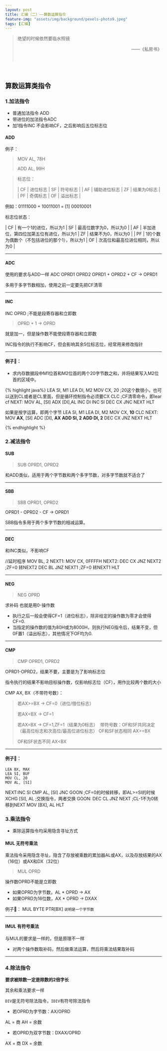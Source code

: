 ```yaml
---
layout: post
title: 汇编（二）——算数运算指令
feature-img: "assets/img/background/pexels-photo9.jpeg"
tags: [汇编]
---
```


> 绝望的时候依然要临水照镜 <br>     
> <p align="right">——《私房书》</p> 

<br>

## 算数运算类指令

### 1.加法指令

* 普通加法指令 ADD
* 带进位的加法指令ADC 
* 加1指令INC 不会影响CF，之后影响后五位标志位 

#### ADD
例子：
> MOV AL, 78H
> 
> ADD AL, 99H

> 标志位：
> 
> | CF | 进位标志 | SF | 符号标志 |
| AF | 辅助进位标志 | ZF | 结果为0标志 |
| PF | 奇偶标志 | OF | 溢出标志 |

例如：01111000 + 10011001 = [1] 00010001

标志位状态：

| CF | 有一个1的进位，所以为1 | SF | 最高位数字为0，所以为0 |
| AF | 半加进位，第四位加第五位有进位，所以为1 | ZF | 结果不为0，所以为0 |
| PF | 1的个数为偶数个（不包括进位的那个1），所以为1 | OF | 次高位和最高位进位相同，所以为0 |

----

#### ADC

使用的要求与ADD一样
ADC OPRD1 OPRD2
OPRD1 + OPRD2 + CF -> OPRD1

多用于多字节数相加，使用之前一定要先把CF清零

----

#### INC

INC OPRD ;不能是段寄存器和立即数

> OPRD + 1 -> OPRD

就是加一，但是操作数不能使段寄存器和立即数

INC指令的执行不影响CF，但会影响其余5位标志位，经常用来修改指针


----

#### 例子🌰：

* 求内存数据段中M1位首和M2位首的两个20字节数之和，并将结果写入M2位首的区域中。

{% highlight java%}
    LEA SI, M1
    LEA DI, M2
    MOV CX, 20 ;20这个数很小，也可以送到CL或者是CL里面，但是循环控制指令必须要CX
    CLC ;CF清零命令，即lear cf
NEXT: MOV AL, [SI]
    ADX [DI],AL
    INC DI
    INC SI
    DEC CX
    JNC NEXT
    HLT

如果是按字运算，即两个字节
    LEA SI, M1
    LEA DI, M2
    MOV CX, **10**
    CLC
    NEXT: MOV **AX**, [SI]
    ADC [DI], **AX**
    **ADD SI, 2**
    **ADD DI, 2**
    DEC CX
    JNZ NEXT
    HLT

{% endhighlight %}


### 2.减法指令

#### SUB 

> SUB OPRD1, OPRD2

和ADD类似，适用于两个字节数和两个多字节数，对多字节数就不适合了

----

#### SBB

> SBB OPRD1, OPRD2

OPRD1 - OPRD2 - CF -> OPRD1

SBB指令多用于两个多字节数的相减运算。

----


#### DEC

和INC类似，不影响CF

//延时程序
MOV BL, 2
NEXT1: MOV CX, 0FFFFH
NEXT2: DEC CX 
JNZ NEXT2 ;ZF=0 转NEXT2
DEC BL
JNZ NEXT1 ;ZF=0 转NEXT1
HLT

----


#### NEG

> NEG OPRD

求补码 也就是用0-操作数

* 执行之后一般会使得CF=1（进位标志），除非给定的操作数为零才会使得CF=0.
* 当指定的操作数的值为80H或为8000H，则执行NEG指令后，结果不变，但0F置1（溢出标志），其他情况下OF均为0.

----

#### CMP

> CMP OPRD1, OPRD2

OPRD1-OPRD2，结果不要，主要是为了影响标志位

指令执行的结果不影响目标操作数，仅影响标志位（CF），用作比较两个数的大小

CMP AX, BX（不带符号数）：

> 若AX>=BX -> CF=0（进位/借位标志）
> 
> 若AX<BX -> CF=1
> 
> 若AX=BX  -> CF=1,ZF=1（结果为0标志）  带符号数：OF和SF共同决定
（最高位标志和次高位/最高位进位标志）
> OF和SF状态相同 AX>=BX
> 
> OF和SF状态不同 AX<BX 

----

#### 例子🌰：

    LEA BX, MAX
    LEA SI, BUF
    MOV CL, 20
    MOV AL, [SI]
NEXT:INC SI
    CMP AL, [SI]
    JNC GOON ;CF=0的时候转移，即AL>=SI的时候
    XCHG [SI], AL ;交换指令，两者交换
GOON: DEC CL
    JNZ NEXT ;CL-1不为0转移到NEXT
    MOV [BX], AL
    HLT


### 3.乘法指令

* 乘除运算指令均采用隐含寻址方式

#### MUL 无符号乘法

乘法指令采用隐含寻址，隐含了存放被乘数的累加器AL或AX，以及存放结果的AX（16位）或AX和DX（32位）

> MUL OPRD 

操作数OPRD不能是立即数

* 如果OPRD为字节数，AL * OPRD -> AX
* 如果OPRD为16位数，AX * OPRD -> DXAX

例子🌰：
MUL BYTE PTR[BX] `说明是一个字节数`

----
#### IMUL 有符号乘法

与MUL的要求是一样的，但是原理不一样

* 对两个操作数取补码，然后做乘法运算，然后将乘法结果取补码

----
### 4.除法指令

**要求被除数一定是除数的2倍字长**

其余和乘法要求一样

`DIV`是无符号除法指令，`IDIV`有符号除法指令

* 若OPRD为字节数：AX/OPRD

AL = 商          AH =  余数

* 若OPRD为双字节数：DXAX/OPRD

AX = 商          DX = 余数






